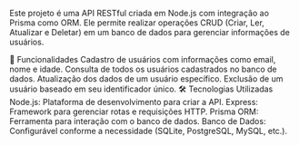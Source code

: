 Este projeto é uma API RESTful criada em Node.js com integração ao Prisma como ORM. Ele permite realizar operações CRUD (Criar, Ler, Atualizar e Deletar) em um banco de dados para gerenciar informações de usuários.

🚀 Funcionalidades
Cadastro de usuários com informações como email, nome e idade.
Consulta de todos os usuários cadastrados no banco de dados.
Atualização dos dados de um usuário específico.
Exclusão de um usuário baseado em seu identificador único.
🛠 Tecnologias Utilizadas
Node.js: Plataforma de desenvolvimento para criar a API.
Express: Framework para gerenciar rotas e requisições HTTP.
Prisma ORM: Ferramenta para interação com o banco de dados.
Banco de Dados: Configurável conforme a necessidade (SQLite, PostgreSQL, MySQL, etc.).
